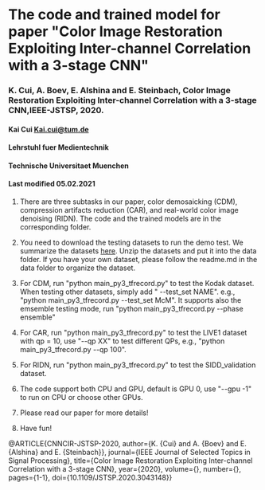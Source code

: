 # The code and trained model for paper "Color Image Restoration Exploiting Inter-channel Correlation with a 3-stage CNN"

### K. Cui, A. Boev, E. Alshina and E. Steinbach, Color Image Restoration Exploiting Inter-channel Correlation with a 3-stage CNN,IEEE-JSTSP, 2020.
#### Kai Cui <Kai.cui@tum.de>
#### Lehrstuhl fuer Medientechnik
#### Technische Universitaet Muenchen
#### Last modified 05.02.2021

1. There are three subtasks in our paper, color demosaicking (CDM), compression artifacts reduction (CAR), and real-world color image denoising (RIDN). The code and the trained models are in the corresponding folder.

2. You need to download the testing datasets to run the demo test. We summarize the datasets [here](https://tumde-my.sharepoint.com/:f:/g/personal/kai_cui_tum_de/Elln4Vp3-AdBqCHtvuHe4VMB0tQdIV238QuTHMJjum0vYg?e=B2y4nR). Unzip the datasets and put it into the data folder. If you have your own dataset, please follow the readme.md in the data folder to organize the dataset.

3. For CDM, run "python main_py3_tfrecord.py" to test the Kodak dataset. When testing other datasets, simply add " --test_set NAME". e.g., "python main_py3_tfrecord.py --test_set McM". It supports also the emsemble testing mode, run "python main_py3_tfrecord.py --phase ensemble"

4. For CAR, run "python main_py3_tfrecord.py" to test the LIVE1 dataset with qp = 10, use "--qp XX" to test different QPs, e.g., "python main_py3_tfrecord.py --qp 100". 

5. For RIDN, run "python main_py3_tfrecord.py" to test the SIDD_validation dataset.

6. The code support both CPU and GPU, default is GPU 0, use "--gpu -1" to run on CPU or choose other GPUs.

7. Please read our paper for more details!

8. Have fun!

@ARTICLE{CNNCIR-JSTSP-2020,
  author={K. {Cui} and A. {Boev} and E. {Alshina} and E. {Steinbach}},
  journal={IEEE Journal of Selected Topics in Signal Processing}, 
  title={Color Image Restoration Exploiting Inter-channel Correlation with a 3-stage CNN}, 
  year={2020},
  volume={},
  number={},
  pages={1-1},
  doi={10.1109/JSTSP.2020.3043148}}